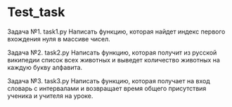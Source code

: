 # Test_task
Задача №1. task1.py
Написать функцию, которая найдет индекс первого вхождения нуля в массиве чисел.

Задача №2. task2.py
Написать функцию, которая получит из русской википедии список всех животных и выведет количество животных на каждую букву алфавита.

Задача №3. task3.py
Написать функцию, которая получает на вход словарь с интервалами и возвращает время общего присутствия ученика и учителя на уроке.
